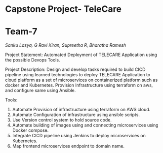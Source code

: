 # Capstone Project- TeleCare

# Team-7
_Sanku Lasya,
G Ravi Kiran,
Supreetha R,
Bharatha Ramesh_

Project Statement:
Automated Deployment of TELECARE Application using the possible Devops Tools.

Project Description:
Design and develop tasks required to build CICD pipeline using learned technologies to deploy TELECARE Application to cloud platform as a set of microservices on containerized platform such as docker and Kubernetes. Provision Infrastructure using terraform on aws, and configure same using Ansible.

Tools:
1.	Automate Provision of infrastructure using terraform on AWS cloud.
2.	Automate Configuration of infrastructure using ansible scripts.
3.	Use Version control system to hold source code.
4.	Automate building of images using and connecting microservices using Docker compose.
5.	Integrate CICD pipeline using Jenkins to deploy microservices on Kubernetes.
6.	Map frontend microservices endpoint to domain name.


